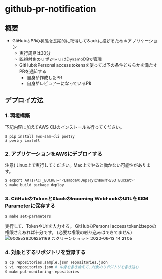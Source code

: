 # github-pr-notification
## 概要
- GitHubのPRの状態を定期的に取得してSlackに投げるためのアプリケーション
    - 実行周期は30分
    - 監視対象のリポジトリはDynamoDBで管理
    - GitHubのPersonal access tokensを使って以下の条件どちらかを満たすPRを通知する
        - 自身が作成したPR
        - 自身がレビュアーになっているPR

## デプロイ方法
### 1. 環境構築
下記内容に加えてAWS CLIのインストールも行ってください。

```
$ pip install aws-sam-cli poetry
$ poetry install
```

### 2. アプリケーションをAWSにデプロイする
注意) Linux上で実行してください。Mac上でやると動かない可能性があります。

```bash
$ export ARTIFACT_BUCKET=“<LambdaのDeployに使用するS3 Bucket>”
$ make build package deploy
```

### 3. GitHubのTokenとSlackのIncoming WebhookのURLをSSM Parameterに保存する
```bash
$ make set-parameters
```

実行して、TokenやUrlを入力する。
GitHubのPersonal access tokenはrepoの権限さえあれば十分です。
(必要な権限の絞り込みはできてません)
![9005536208251169  スクリーンショット 2022-09-13 14 21 05](https://user-images.githubusercontent.com/13509891/189815629-fb0afa28-0461-4cd4-91c7-3419c3d6e67e.png)

### 4. 対象とするリポジトリを登録する
```bash
$ cp repositories.sample.json repositories.json
$ vi repositories.json # 中身を書き換えて、対象のリポジトリを書き込む
$ make put-monitoring-repositories
```